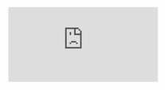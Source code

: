 ![Professional Certificate in Data Science](https://github.com/jayashilin123/Reports/blob/master/Professional%20Certificate%20_%20edX%20Credentials.pdf)
